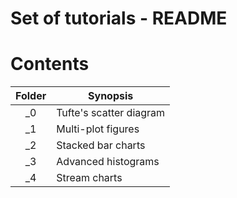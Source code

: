# Set of tutorials - README


# Contents

| Folder | Synopsis                |
| :----: | ----------------------- |
| _0     | Tufte's scatter diagram |
| _1     | Multi-plot figures      |
| _2     | Stacked bar charts      |
| _3     | Advanced histograms     |
| _4     | Stream charts           |